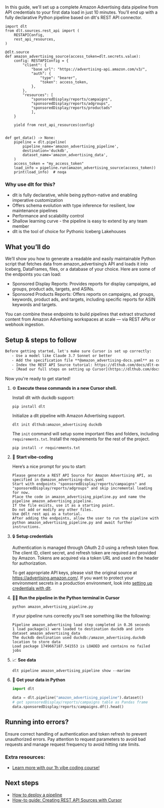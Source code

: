 In this guide, we'll set up a complete Amazon Advertising data pipeline from API credentials to your first data load in just 10 minutes. You'll end up with a fully declarative Python pipeline based on dlt's REST API connector.

```python-outcome
import dlt
from dlt.sources.rest_api import (
    RESTAPIConfig,
    rest_api_resources,
)

@dlt.source
def amazon_advertising_source(access_token=dlt.secrets.value):
    config: RESTAPIConfig = {
        "client": {
            "base_url": "https://advertising-api.amazon.com/v3/",
            "auth": {
                "type": "bearer",
                "token": access_token,
            },
        },
        "resources": [
            "sponsoredDisplay/reports/campaigns",
            "sponsoredDisplay/reports/adgroups",
            "sponsoredDisplay/reports/productads"
            ],
    }

    yield from rest_api_resources(config)


def get_data() -> None:
    pipeline = dlt.pipeline(
        pipeline_name='amazon_advertising_pipeline',
        destination='duckdb',
        dataset_name='amazon_advertising_data', 
    )
    access_token = "my_access_token"
    load_info = pipeline.run(amazon_advertising_source(access_token))
    print(load_info)  # noqa
```

### Why use dlt for this?

- dlt is fully declarative, while being python-native and enabling imperative customization
- Offers schema evolution with type inference for resilient, low maintenance pipelines
- Performance and scalability control
- Shallow learning curve - the pipeline is easy to extend by any team member
- dlt is the tool of choice for Pythonic Iceberg Lakehouses

## What you’ll do

We’ll show you how to generate a readable and easily maintainable Python script that fetches data from amazon_advertising’s API and loads it into Iceberg, DataFrames, files, or a database of your choice. Here are some of the endpoints you can load:

- Sponsored Display Reports: Provides reports for display campaigns, ad groups, product ads, targets, and ASINs.
- Sponsored Products Reports: Offers reports on campaigns, ad groups, keywords, product ads, and targets, including specific reports for ASIN keywords and targets.

You can combine these endpoints to build pipelines that extract structured content from Amazon Advertising workspaces at scale — via REST APIs or webhook ingestion.

## Setup & steps to follow

```default
Before getting started, let's make sure Cursor is set up correctly:
   - Use a model like Claude 3.7 Sonnet or better
   - Add the specification file **@amazon_advertising-docs.yaml** as context
   - Index the REST API Source tutorial: https://dlthub.com/docs/dlt-ecosystem/verified-sources/rest_api/ and add it to context as **@dlt rest api**
   - [Read our full steps on setting up Cursor](https://dlthub.com/docs/dlt-ecosystem/llm-tooling/cursor-restapi#23-configuring-cursor-with-documentation)
```

Now you're ready to get started! 

1. ⚙️ **Execute these commands in a new Cursor shell.**
    
    Install dlt with duckdb support:
    ```shell
    pip install dlt
    ```

    Initialize a dlt pipeline with Amazon Advertising support.
    ```shell
    dlt init dlthub:amazon_advertising duckdb
    ```

    The `init` command will setup some important files and folders, including `requirements.txt`. Install the requirements for the rest of the project.
    ```shell
    pip install -r requirements.txt
    ```
    
2. 🤠 **Start vibe-coding**
    
    Here’s a nice prompt for you to start: 
    
    ```prompt
    Please generate a REST API Source for Amazon Advertising API, as specified in @amazon_advertising-docs.yaml 
    Start with endpoints "sponsoredDisplay/reports/campaigns" and "sponsoredDisplay/reports/adgroups" and skip incremental loading for now. 
    Place the code in amazon_advertising_pipeline.py and name the pipeline amazon_advertising_pipeline. 
    If the file exists, use it as a starting point. 
    Do not add or modify any other files. 
    Use @dlt rest api as a tutorial. 
    After adding the endpoints, allow the user to run the pipeline with python amazon_advertising_pipeline.py and await further instructions.
    ```

    
3. 🔒 **Setup credentials** 
    
    Authentication is managed through OAuth 2.0 using a refresh token flow. The client ID, client secret, and refresh token are required and provided by Amazon. Tokens are acquired via a token URL and used in the header for authorization.
    
    To get appropriate API keys, please visit the original source at https://advertising.amazon.com/.
    If you want to protect your environment secrets in a production environment, look into [setting up credentials with dlt](https://dlthub.com/docs/walkthroughs/add_credentials).
    
4. 🏃‍♀️ **Run the pipeline in the Python terminal in Cursor**
    
    ```shell
    python amazon_advertising_pipeline.py
    ```
    
    If your pipeline runs correctly you’ll see something like the following:
    
    ```shell
    Pipeline amazon_advertising load step completed in 0.26 seconds
    1 load package(s) were loaded to destination duckdb and into dataset amazon_advertising_data
    The duckdb destination used duckdb:/amazon_advertising.duckdb location to store data
    Load package 1749667187.541553 is LOADED and contains no failed jobs
    ```
    
5. 📈 **See data**
    
    ```shell
    dlt pipeline amazon_advertising_pipeline show --marimo
    ```
    
6. 🐍 **Get your data in Python**
    
    ```python
    import dlt

   data = dlt.pipeline("amazon_advertising_pipeline").dataset()
   # get sponsoredDisplay/reports/campaigns table as Pandas frame
   data.sponsoredDisplay/reports/campaigns.df().head()
    ```

## Running into errors?

Ensure correct handling of authentication and token refresh to prevent unauthorized errors. Pay attention to request parameters to avoid bad requests and manage request frequency to avoid hitting rate limits.

### Extra resources:

- [Learn more with our 1h vibe coding course!](https://www.youtube.com/watch?v=GGid70rnJuM)

## Next steps

- [How to deploy a pipeline](https://dlthub.com/docs/walkthroughs/deploy-a-pipeline)
- [How-to guide: Creating REST API Sources with Cursor](https://dlthub.com/docs/dlt-ecosystem/llm-tooling/cursor-restapi)